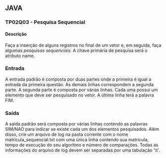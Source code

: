 ## JAVA
### TP02Q03 - Pesquisa Sequencial
#### Descrição
Faça a inserção de alguns registros no final de um vetor e, em seguida, faça algumas *pesquisas sequenciais*. A chave primária de pesquisa será o atributo name.

### Entrada
A entrada padrão é composta por duas partes onde a primeira é igual a entrada da primeira questão. As demais linhas correspondem a segunda parte. A segunda parte é composta por várias linhas. Cada uma possui um elemento que deve ser pesquisado no vetor. A última linha terá a palavra FIM.

### Saída
A saída padrão será composta por várias linhas contendo as palavras SIM/NAO para indicar se existe cada um dos elementos pesquisados. Além disso, crie um arquivo de log na pasta corrente com o nome matrícula_sequencial.txt com uma única linha contendo sua matrícula, tempo de execução do seu algoritmo e número de comparações. Todas as informações do arquivo de log devem ser separadas por uma tabulação '\t'.